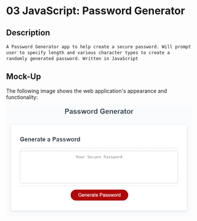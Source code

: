 # 03 JavaScript: Password Generator

## Description

```
A Password Generator app to help create a secure password. Will prompt user to specify length and various character types to create a randomly generated password. Written in JavaScript
```

## Mock-Up

The following image shows the web application's appearance and functionality:

![The Password Generator application displays a red button to "Generate Password".](./Assets/03-javascript-homework-demo.png)

